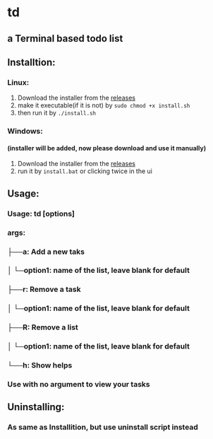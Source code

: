 # td
## a Terminal based todo list

## Installtion:
### Linux:
1. Download the installer from the [releases](https://github.com/psdkiajhn/td/releases)
2. make it executable(if it is not) by `sudo chmod +x install.sh`
3. then run it by `./install.sh`
### Windows:
#### (installer will be added, now please download and use it manually)
1. Download the installer from the [releases](https://github.com/psdkiajhn/td/releases)
3. run it by `install.bat` or clicking twice in the ui

## Usage:

### Usage: td <arg> [options]

### args:
### ├──a: Add a new taks
### │  └─option1: name of the list, leave blank for default
### ├──r: Remove a task
### │  └─option1: name of the list, leave blank for default
### ├──R: Remove a list
### │  └─option1: name of the list, leave blank for default
### └──h: Show helps

### Use with no argument to view your tasks


## Uninstalling:
### As same as Installition, but use uninstall script instead
